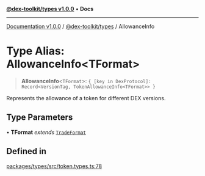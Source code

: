[**@dex-toolkit/types v1.0.0**](../README.md) • **Docs**

***

[Documentation v1.0.0](../../../packages.md) / [@dex-toolkit/types](../README.md) / AllowanceInfo

# Type Alias: AllowanceInfo\<TFormat\>

> **AllowanceInfo**\<`TFormat`\>: `{ [key in DexProtocol]: Record<VersionTag, TokenAllowanceInfo<TFormat>> }`

Represents the allowance of a token for different DEX versions.

## Type Parameters

• **TFormat** *extends* [`TradeFormat`](TradeFormat.md)

## Defined in

[packages/types/src/token.types.ts:78](https://github.com/niZmosis/dex-toolkit/blob/3d8b41b44787b30fbea5de3ab4737662ffb61bc8/packages/types/src/token.types.ts#L78)

